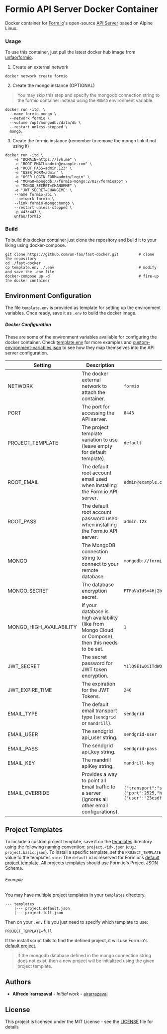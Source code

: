 # Formio API Server Docker Container

Docker container for [Form.io](https://form.io)'s open-source [API Server](https://github.com/formio/formio) based on Alpine Linux.

### Usage

To use this container, just pull the latest docker hub image from [unfao/formio](https://hub.docker.com/r/unfao/formio/).

1. Create an external network

```
docker network create formio
```

2. Create the mongo instance (OPTIONAL) 
 
> You may skip this step and specify the mongodb connection string to the formio container instead using the `MONGO` environment variable.

```
docker run -itd  \
  --name formio-mongo \
  --network formio \
  --volume /opt/mongodb:/data/db \
  --restart unless-stopped \
  mongo;
```

3. Create the formio instance (remember to remove the mongo link if not using it)

```
docker run -itd \
    -e "DOMAIN=https://lvh.me" \
    -e "ROOT_EMAIL=admin@example.com" \
    -e "ROOT_PASS=admin.123" \
    -e "USER_FORM=admin" \
    -e "USER_LOGIN_FORM=admin/login" \
    -e "MONGO=mongodb://formio-mongo:27017/formioapp" \
    -e "MONGO_SECRET=CHANGEME" \
    -e "JWT_SECRET=CHANGEME" \
    --name formio-api \
    --network formio \
    --link formio-mongo:mongo \
    --restart unless-stopped \
    -p 443:443 \
    unfao/formio
```

### Build

To build this docker container just clone the repository and build it to your liking using docker-compose.

```
git clone https://github.com/un-fao/fast-docker.git         # clone the repository
cd ./fast-docker                                       
cp template.env ./.env                                      # modify and save the .env file
docker-compose up -d                                        # fire-up the docker container
```

## Environment Configuration

The file `template.env` is provided as template for setting up the environment variables.  Once ready, save it as `.env` to build the docker image.

##### Docker Configuration

These are some of the environment variables available for configuring the docker container.  Check [template.env](template.env) for more examples and [custom-environment-variables.json](config/custom-environment-variables.json) to see how they map themselves into the API server configuration.

| Setting             | Description                                          | Example                         |
|------------------|------------------------------------------------------|---------------------------------|
| NETWORK          | The docker external network to attach the container. | `formio`                        |
| PORT         | The port for accessing the API server.               | `8443`                          |
| PROJECT_TEMPLATE | The project template variation to use (leave empty for default template). | `default`                        |
| ROOT_EMAIL    | The default root account email used when installing the Form.io API server. | `admin@example.com`                          |
| ROOT_PASS    | The default root account password used when installing the Form.io API server.  | `admin.123`                          |
| MONGO         | The MongoDB connection string to connect to your remote database. | `mongodb://formio-mongo:27017/formioapp`|
| MONGO_SECRET | The database encryption secret.             | `FTFaVuIdSv4Hj2bjnwae`|
| MONGO_HIGH_AVAILABILITY| 	If your database is high availability (like from Mongo Cloud or Compose), then this needs to be set. | `1`|
| JWT_SECRET | The secret password for JWT token encryption.|`YilQ9E1wOiITdWOeaMCL`|
| JWT_EXPIRE_TIME | The expiration for the JWT Tokens. | `240`|
| EMAIL_TYPE | The default email transport type (`sendgrid` or `mandrill`). | `sendgrid`|
| EMAIL_USER | The sendgrid api_user string.| `sendgrid-user` |
| EMAIL_PASS | The sendgrid api_key string.| `sendgrid-pass` |
| EMAIL_KEY | The mandrill apiKey string. | `mandrill-key` |
| EMAIL_OVERRIDE | Provides a way to point all Email traffic to a server (ignores all other email configurations). | `{"transport":"smtp","settings":{"port":2525,"host":"smtp.mailtrap.io","auth":{"user":"23esdffd53ac","pass":"324csdfsdf989a"}}}` |


## Project Templates

To include a custom project template, save it on the [templates](templates) directory using the following naming convention: `project.<id>.json` (e.g.: `project.basic.json`).  To install a specific template, set the `PROJECT_TEMPLATE` value to the templates `<id>`.  The `default` id is reserved for Form.io's [default project template](https://github.com/formio/formio-app-formio/blob/master/dist/project.json). All projects templates should use Form.io's Project JSON Schema.

###### Example

You may have multiple project templates in your `templates` directory.

```
--- templates
    |--- project.default.json
    |--- project.full.json
```

Then on your `.env` file you just need to specify which template to use:

```
PROJECT_TEMPLATE=full
```

If the install script fails to find the defined project, it will use Form.io's [default project](https://github.com/formio/formio-app-formio/blob/master/dist/project.json).

> If the mongodb database defined in the mongo connection string does not exist, then a new project will be initialized using the given project template.

## Authors

* **Alfredo Irarrazaval** - *Initial work* - [airarrazaval](https://github.com/airarrazaval)

## License

This project is licensed under the MIT License - see the [LICENSE](LICENSE) file for details
